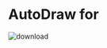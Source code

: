 # AutoDraw for 
![download](https://github.com/galehouse5/skribbl-io-autodraw/assets/161509432/3c1e068b-5b29-437f-aa55-8c3799199a29)
